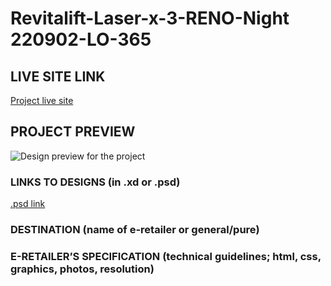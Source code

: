# Revitalift-Laser-x-3-RENO-Night 220902-LO-365

<!-- please enter project number recived from PM -->

## LIVE SITE LINK

<!-- please enter link to site preview here -->

[Project live site](https://estorelabs.github.io/RC---220902-LO-365-Revitalift-Laser-x-3-RENO-Night-GENERIC/)

## PROJECT PREVIEW

![Design preview for the project]()

### LINKS TO DESIGNS (in .xd or .psd)

[.psd link](https://drive.google.com/drive/folders/1Cztpi2u8vIS5MaqBJEGInU2ft4Ccte3a)

<!-- please enter link to preview designs -->

### DESTINATION (name of e-retailer or general/pure)

<!-- please enter e-retailers name -->

### E-RETAILER’S SPECIFICATION (technical guidelines; html, css, graphics, photos, resolution)

<!-- please enter any additional comments important for the project -->
